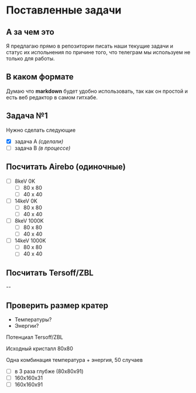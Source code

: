 # Поставленные задачи

## А за чем это

Я предлагаю прямо в репозитории писать наши текущие задачи и
статус их испольнения по причине того, что телеграм мы используем
не только для работы.

## В каком формате

Думаю что **markdown** будет удобно использовать, так как он простой
и есть веб редактор в самом гитхабе.

## Задача №1

Нужно сделать следующие 

- [x] задача А *(сделали)*
- [ ] задача B *(в процессе)*

## Посчитать Airebo (одиночные)

- [ ] 8keV 0K
  - [ ] 80 x 80
  - [ ] 40 x 40
- [ ] 14keV 0K
  - [ ] 80 x 80
  - [ ] 40 x 40
- [ ] 8keV 1000K
  - [ ] 80 x 80
  - [ ] 40 x 40
- [ ] 14keV 1000K
  - [ ] 80 x 80
  - [ ] 40 x 40
     
## Посчитать Tersoff/ZBL

--

## Проверить размер кратер

- Температуры?
- Энергии?

Потенциал Tersoff/ZBL

Исходный кристалл 80х80

Одна комбинация температура + энергия, 50 случаев

- [ ] в 3 раза глубже (80x80x91)
- [ ] 160x160x31
- [ ] 160x160x91
